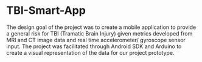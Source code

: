 # TBI-Smart-App
The design goal of the project was to create a mobile application to provide a general risk for TBI (Tramatic Brain Injury) given metrics developed from MRI and CT image data and real time accelerometer/ gyroscope sensor input. The project was facilitated through Android SDK and Arduino to create a visual representation of the data for our project prototype. 
